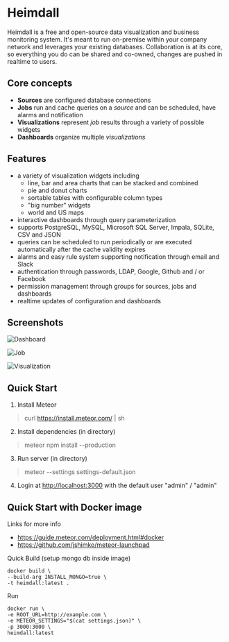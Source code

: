 Heimdall
=============
Heimdall is a free and open-source data visualization and business monitoring system. It's meant to run on-premise within your company network and leverages your existing databases. Collaboration is at its core, so everything you do can be shared and co-owned, changes are pushed in realtime to users.

Core concepts
-------------
* __Sources__ are configured database connections
* __Jobs__ run and cache queries on a _source_ and can be scheduled, have alarms and notification
* __Visualizations__ represent _job_ results through a variety of possible widgets
* __Dashboards__ organize multiple _visualizations_

Features
-------------
* a variety of visualization widgets including
  * line, bar and area charts that can be stacked and combined
  * pie and donut charts
  * sortable tables with configurable column types
  * "big number" widgets
  * world and US maps
* interactive dashboards through query parameterization
* supports PostgreSQL, MySQL, Microsoft SQL Server, Impala, SQLite, CSV and JSON
* queries can be scheduled to run periodically or are executed automatically after the cache validity expires
* alarms and easy rule system supporting notification through email and Slack
* authentication through passwords, LDAP, Google, Github and / or Facebook
* permission management through groups for sources, jobs and dashboards
* realtime updates of configuration and dashboards

Screenshots
--------------
![](https://raw.githubusercontent.com/hyperborea/heimdall/media/Heimdall_1.png "Dashboard")

![](https://raw.githubusercontent.com/hyperborea/heimdall/media/Heimdall_2.png "Job")

![](https://raw.githubusercontent.com/hyperborea/heimdall/media/Heimdall_3.png "Visualization")

Quick Start
-------------
1. Install Meteor
> curl https://install.meteor.com/ | sh

2. Install dependencies (in directory)
> meteor npm install --production

3. Run server (in directory)
> meteor --settings settings-default.json

4. Login at <http://localhost:3000> with the default user "admin" / "admin"


Quick Start with Docker image
-------------  
Links for more info<br />
- <https://guide.meteor.com/deployment.html#docker>
- <https://github.com/jshimko/meteor-launchpad>
   
Quick Build (setup mongo db inside image)      
```
docker build \
--build-arg INSTALL_MONGO=true \
-t heimdall:latest .
```

Run  
```
docker run \
-e ROOT_URL=http://example.com \
-e METEOR_SETTINGS="$(cat settings.json)" \
-p 3000:3000 \
heimdall:latest
``` 